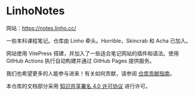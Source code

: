 # LinhoNotes

网站：https://notes.linho.cc/

一些本科课程笔记。仓库由 Linho 牵头。Horrible，Skincrab 和 Acha 已加入。

网站使用 VitePress 搭建，并加入了一些适合笔记网站的插件和语法。使用 GitHub Actions 执行自动构建并通过 GitHub Pages 提供服务。

我们也希望更多的人能参与进来！有关如何贡献，请参阅 [仓库贡献指南](https://notes.linho.cc/s?q=8ebf507188)。

本仓库的文档部分采用 [知识共享署名 4.0 许可协议](https://creativecommons.org/licenses/by/4.0/) 进行许可。
